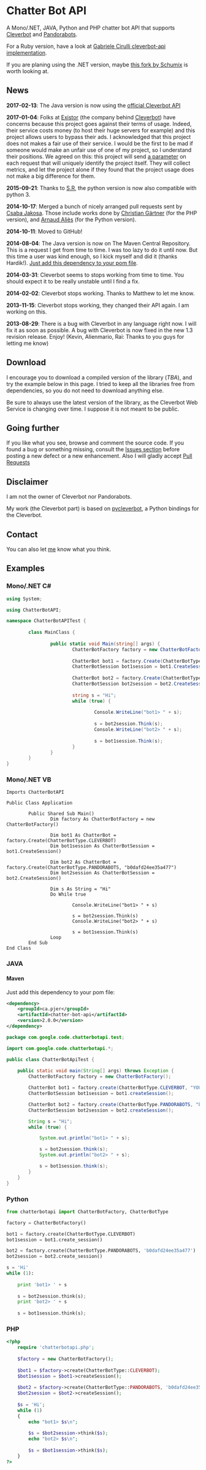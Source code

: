 # Chatter Bot API

A Mono/.NET, JAVA, Python and PHP chatter bot API that supports [Cleverbot](http://www.cleverbot.com/) and [Pandorabots](http://www.pandorabots.com/).

For a Ruby version, have a look at [Gabriele Cirulli cleverbot-api implementation](https://github.com/gabrielecirulli/cleverbot-api).

If you are planing using the .NET version, maybe [this fork by Schumix](https://github.com/Schumix/ChatterBotApi) is worth looking at.

## News

**2017-02-13**: The Java version is now using the [official Cleverbot API](https://www.cleverbot.com/api/)

**2017-01-04**: Folks at [Existor](http://www.existor.com/) (the company behind [Cleverbot](http://www.cleverbot.com/)) have concerns because this project goes against their terms of usage.
Indeed, their service costs money (to host their huge servers for example) and this project allows users to bypass their ads.
I acknowledged that this project does not makes a fair use of their service.
I would be the first to be mad if someone would make an unfair use of one of my project, so I understand their positions.
We agreed on this: this project will send [a parameter](https://github.com/pierredavidbelanger/chatter-bot-api/blob/c196833f63f2b4d68805b66bd12382a1097dc9c9/java/src/main/java/com/google/code/chatterbotapi/ChatterBotFactory.java#L29) on each request that will uniquely identify the project itself.
They will collect metrics, and let the project alone if they found that the project usage does not make a big difference for them.

**2015-09-21**: Thanks to [S.R](https://github.com/urban48), the python version is now also compatible with python 3.

**2014-10-17**: Merged a bunch of nicely arranged pull requests sent by [Csaba Jakosa](https://github.com/megax). Those include works done by [Christian Gärtner](https://github.com/ChristianGaertner) (for the PHP version), and [Arnaud Aliès](https://github.com/mouuff) (for the Python version).

**2014-10-11**: Moved to GitHub!

**2014-08-04**: The Java version is now on The Maven Central Repository. This is a request I get from time to time. I was too lazy to do it until now. But this time a user was kind enough, so I kick myself and did it (thanks Hardik!). [Just add this dependency to your pom file](#maven).

**2014-03-31**: Cleverbot seems to stops working from time to time. You should expect it to be really unstable until I find a fix.

**2014-02-02**: Cleverbot stops working. Thanks to Matthew to let me know.

**2013-11-15**: Cleverbot stops working, they changed their API again. I am working on this.

**2013-08-29**: There is a bug with Cleverbot in any language right now. I will fix it as soon as possible. A bug with Cleverbot is now fixed in the new 1.3 revision release. Enjoy! (Kevin, Alienmario, Rai: Thanks to you guys for letting me know)

## Download

I encourage you to download a compiled version of the library (*TBA*), and try the example below in this page. I tried to keep all the libraries free from dependencies, so you do not need to download anything else.

Be sure to always use the latest version of the library, as the Cleverbot Web Service is changing over time. I suppose it is not meant to be public.

## Going further

If you like what you see, browse and comment the source code. If you found a bug or something missing, consult the [Issues section](https://github.com/pierredavidbelanger/chatter-bot-api/issues) before posting a new defect or a new enhancement. Also I will gladly accept [Pull Requests](https://github.com/pierredavidbelanger/chatter-bot-api/pulls)

## Disclaimer

I am not the owner of Cleverbot nor Pandorabots.

My work (the Cleverbot part) is based on [pycleverbot](https://code.google.com/p/pycleverbot/), a Python bindings for the Cleverbot.

## Contact

You can also let [me](https://github.com/pierredavidbelanger) know what you think.

## Examples

### Mono/.NET C#

```csharp
using System;

using ChatterBotAPI;

namespace ChatterBotAPITest {
        
        class MainClass {
                
                public static void Main(string[] args) {
                        ChatterBotFactory factory = new ChatterBotFactory();
                        
                        ChatterBot bot1 = factory.Create(ChatterBotType.CLEVERBOT);
                        ChatterBotSession bot1session = bot1.CreateSession();
                        
                        ChatterBot bot2 = factory.Create(ChatterBotType.PANDORABOTS, "b0dafd24ee35a477");
                        ChatterBotSession bot2session = bot2.CreateSession();
                        
                        string s = "Hi";
                        while (true) {
                                
                                Console.WriteLine("bot1> " + s);
                                
                                s = bot2session.Think(s);
                                Console.WriteLine("bot2> " + s);
                                
                                s = bot1session.Think(s);
                        }
                }
        }
}
```

### Mono/.NET VB

```vbnet
Imports ChatterBotAPI

Public Class Application

        Public Shared Sub Main()
                Dim factory As ChatterBotFactory = new ChatterBotFactory()
                
                Dim bot1 As ChatterBot = factory.Create(ChatterBotType.CLEVERBOT)
                Dim bot1session As ChatterBotSession = bot1.CreateSession()
                
                Dim bot2 As ChatterBot = factory.Create(ChatterBotType.PANDORABOTS, "b0dafd24ee35a477")
                Dim bot2session As ChatterBotSession = bot2.CreateSession()
        
                Dim s As String = "Hi"
                Do While true
                
                        Console.WriteLine("bot1> " + s)
                        
                        s = bot2session.Think(s)
                        Console.WriteLine("bot2> " + s)
                                
                        s = bot1session.Think(s)
                Loop
        End Sub
End Class
```

### JAVA

#### Maven

Just add this dependency to your pom file:

```xml
<dependency>
    <groupId>ca.pjer</groupId>
    <artifactId>chatter-bot-api</artifactId>
    <version>2.0.0</version>
</dependency>
```

```java
package com.google.code.chatterbotapi.test;

import com.google.code.chatterbotapi.*;

public class ChatterBotApiTest {
    
    public static void main(String[] args) throws Exception {
        ChatterBotFactory factory = new ChatterBotFactory();

        ChatterBot bot1 = factory.create(ChatterBotType.CLEVERBOT, "YOURAPIKEY");
        ChatterBotSession bot1session = bot1.createSession();

        ChatterBot bot2 = factory.create(ChatterBotType.PANDORABOTS, "b0dafd24ee35a477");
        ChatterBotSession bot2session = bot2.createSession();

        String s = "Hi";
        while (true) {

            System.out.println("bot1> " + s);

            s = bot2session.think(s);
            System.out.println("bot2> " + s);

            s = bot1session.think(s);
        }
    }
}
```

### Python

```python
from chatterbotapi import ChatterBotFactory, ChatterBotType

factory = ChatterBotFactory()

bot1 = factory.create(ChatterBotType.CLEVERBOT)
bot1session = bot1.create_session()

bot2 = factory.create(ChatterBotType.PANDORABOTS, 'b0dafd24ee35a477')
bot2session = bot2.create_session()

s = 'Hi'
while (1):
    
    print 'bot1> ' + s
    
    s = bot2session.think(s);
    print 'bot2> ' + s
    
    s = bot1session.think(s);
```

### PHP

```php
<?php
    require 'chatterbotapi.php';
    
    $factory = new ChatterBotFactory();
    
    $bot1 = $factory->create(ChatterBotType::CLEVERBOT);
    $bot1session = $bot1->createSession();
    
    $bot2 = $factory->create(ChatterBotType::PANDORABOTS, 'b0dafd24ee35a477');
    $bot2session = $bot2->createSession();
    
    $s = 'Hi';
    while (1) 
    {
        echo "bot1> $s\n";
        
        $s = $bot2session->think($s);
        echo "bot2> $s\n";
        
        $s = $bot1session->think($s);
    }
?>
```
